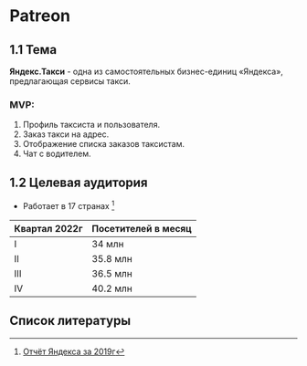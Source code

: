 # Patreon


## 1.1 Тема

**Яндекс.Такси** - одна из самостоятельных бизнес-единиц «Яндекса», предлагающая сервисы такси.

### MVP:

1. Профиль таксиста и пользователя.
2. Заказ такси на адрес.
3. Отображение списка заказов таксистам.
4. Чат с водителем.

## 1.2 Целевая аудитория

- Работает в 17 странах [^2]

| Квартал 2022г | Посетителей в месяц |
| ------------- | ------------------- |
| I             | 34 млн              |
| II            | 35.8 млн            |
| III           | 36.5 млн            |
| IV            | 40.2 млн            |


## Список литературы

[^2]: [Отчёт Яндекса за 2019г](https://company-docs.s3.yandex.net/prospectus/annual_2019.pdf)
